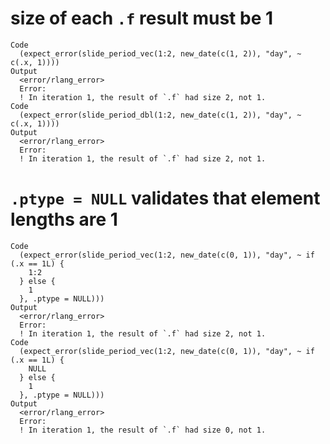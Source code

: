 # size of each `.f` result must be 1

    Code
      (expect_error(slide_period_vec(1:2, new_date(c(1, 2)), "day", ~ c(.x, 1))))
    Output
      <error/rlang_error>
      Error:
      ! In iteration 1, the result of `.f` had size 2, not 1.
    Code
      (expect_error(slide_period_dbl(1:2, new_date(c(1, 2)), "day", ~ c(.x, 1))))
    Output
      <error/rlang_error>
      Error:
      ! In iteration 1, the result of `.f` had size 2, not 1.

# `.ptype = NULL` validates that element lengths are 1

    Code
      (expect_error(slide_period_vec(1:2, new_date(c(0, 1)), "day", ~ if (.x == 1L) {
        1:2
      } else {
        1
      }, .ptype = NULL)))
    Output
      <error/rlang_error>
      Error:
      ! In iteration 1, the result of `.f` had size 2, not 1.
    Code
      (expect_error(slide_period_vec(1:2, new_date(c(0, 1)), "day", ~ if (.x == 1L) {
        NULL
      } else {
        1
      }, .ptype = NULL)))
    Output
      <error/rlang_error>
      Error:
      ! In iteration 1, the result of `.f` had size 0, not 1.

